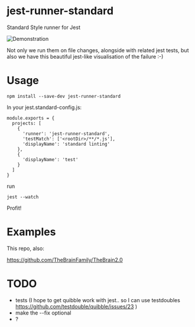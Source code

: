 # jest-runner-standard
Standard Style runner for Jest

![Demonstration](http://g.recordit.co/MPksN5pxY8.gif)

Not only we run them on file changes, alongside with related jest tests, but also we have this beautiful jest-like visualisation of the failure :-)

# Usage
```
npm install --save-dev jest-runner-standard

```

In your jest.standard-config.js:

```
module.exports = {
  projects: [
    {
      'runner': 'jest-runner-standard',
      'testMatch': ['<rootDir>/**/*.js'],
      'displayName': 'standard linting'
    },
    {
      'displayName': 'test'
    }
  ]
}

```

run 

```
jest --watch
```

Profit!

# Examples

This repo, also:

https://github.com/TheBrainFamily/TheBrain2.0

# TODO

- tests (I hope to get quibble work with jest.. so I can use testdoubles https://github.com/testdouble/quibble/issues/23 )
- make the --fix optional
- ?
